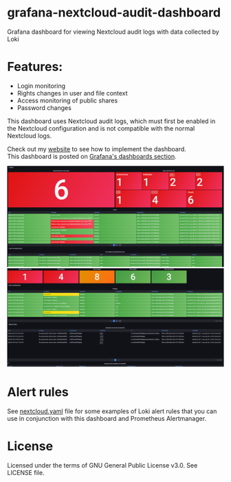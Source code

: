 # grafana-nextcloud-audit-dashboard
Grafana dashboard for viewing Nextcloud audit logs with data collected by Loki

# Features:
- Login monitoring
- Rights changes in user and file context
- Access monitoring of public shares
- Password changes

This dashboard uses Nextcloud audit logs, which must first be enabled in the Nextcloud configuration and is not compatible with the normal Nextcloud logs.

Check out my [website](https://okxo.de/monitor-your-nextcloud-logs-for-suspicious-activities/) to see how to implement the dashboard.\
This dashboard is posted on [Grafana's dashboards section](https://grafana.com/grafana/dashboards/17987-nextcloud-audit-logs/). 


![Grafana-Dashboard-Nextcloud-Audit](grafana-dashboard-nextcloud-audit-logs-1.png)
![Grafana-Dashboard-Nextcloud-Audit](grafana-dashboard-nextcloud-audit-logs-2.png)


# Alert rules
See [nextcloud.yaml](nextcloud.yaml) file for some examples of Loki alert rules that you can use in conjunction with this dashboard and Prometheus Alertmanager.

# License
Licensed under the terms of GNU General Public License v3.0. See LICENSE file.
